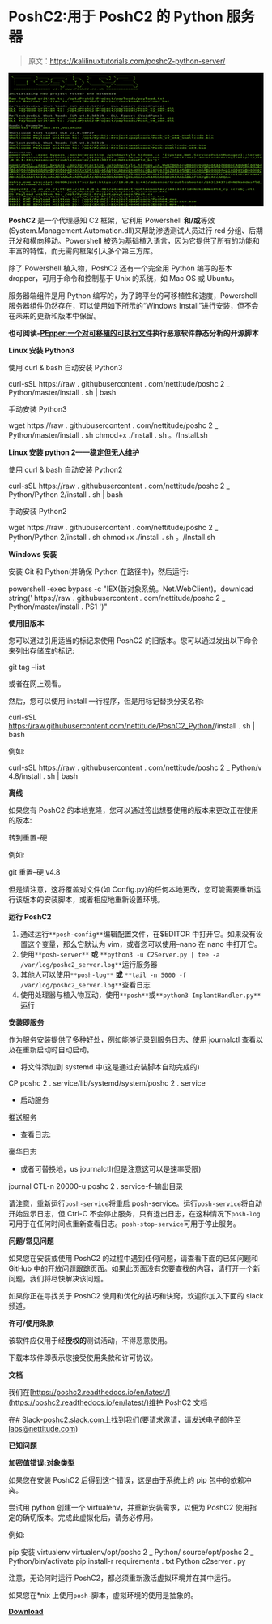 # PoshC2:用于 PoshC2 的 Python 服务器

> 原文：<https://kalilinuxtutorials.com/poshc2-python-server/>

[![PoshC2 : Python Server for PoshC2](img//5e4a95134afe9cee2dd94e24ec3f5d38.png "PoshC2 : Python Server for PoshC2")](https://1.bp.blogspot.com/-H8sI7EIoJl4/XWARzKf_OdI/AAAAAAAACIo/qXk45abrdpI7EOSf_FqNezvVu0IIx7c1wCLcBGAs/s1600/pyshserver%25281%2529.png)

**PoshC2** 是一个代理感知 C2 框架，它利用 Powershell **和/或**等效(System.Management.Automation.dll)来帮助渗透测试人员进行 red 分组、后期开发和横向移动。Powershell 被选为基础植入语言，因为它提供了所有的功能和丰富的特性，而无需向框架引入多个第三方库。

除了 Powershell 植入物，PoshC2 还有一个完全用 Python 编写的基本 dropper，可用于命令和控制基于 Unix 的系统，如 Mac OS 或 Ubuntu。

服务器端组件是用 Python 编写的，为了跨平台的可移植性和速度，Powershell 服务器组件仍然存在，可以使用如下所示的“Windows Install”进行安装，但不会在未来的更新和版本中保留。

**也可阅读-[PEpper:一个对可移植的可执行文件](https://kalilinuxtutorials.com/pepper-malware-analysis-portable-executable/)执行恶意软件静态分析的开源脚本**

**Linux 安装 Python3**

使用 curl & bash 自动安装 Python3

curl-sSL https://raw . githubusercontent . com/nettitude/poshc 2 _ Python/master/install . sh | bash

手动安装 Python3

wget https://raw . githubusercontent . com/nettitude/poshc 2 _ Python/master/install . sh
chmod+x ./install . sh
。/Install.sh

**Linux 安装 python 2——稳定但无人维护**

使用 curl & bash 自动安装 Python2

curl-sSL https://raw . githubusercontent . com/nettitude/poshc 2 _ Python/Python 2/install . sh | bash

手动安装 Python2

wget https://raw . githubusercontent . com/nettitude/poshc 2 _ Python/Python 2/install . sh
chmod+x ./install . sh
。/Install.sh

**Windows 安装**

安装 Git 和 Python(并确保 Python 在路径中)，然后运行:

powershell -exec bypass -c "IEX(新对象系统。Net.WebClient)。download string(' https://raw . githubusercontent . com/nettitude/poshc 2 _ Python/master/install . PS1 ')"

**使用旧版本**

您可以通过引用适当的标记来使用 PoshC2 的旧版本。您可以通过发出以下命令来列出存储库的标记:

git tag –list

或者在网上观看。

然后，您可以使用 install 一行程序，但是用标记替换分支名称:

curl-sSL https://raw.githubusercontent.com/nettitude/PoshC2_Python/<tag name="">/install . sh | bash</tag>

例如:

curl-sSL https://raw . githubusercontent . com/nettitude/poshc 2 _ Python/v 4.8/install . sh | bash

**离线**

如果您有 PoshC2 的本地克隆，您可以通过签出想要使用的版本来更改正在使用的版本:

转到重置-硬<tag name=""></tag>

例如:

git 重置–硬 v4.8

但是请注意，这将覆盖对文件(如 Config.py)的任何本地更改，您可能需要重新运行该版本的安装脚本，或者相应地重新设置环境。

**运行 PoshC2**

1.  通过运行`**posh-config**`编辑配置文件，在$EDITOR 中打开它。如果没有设置这个变量，那么它默认为 vim，或者您可以使用–nano 在 nano 中打开它。
2.  使用`**posh-server**` **或** `**python3 -u C2Server.py | tee -a /var/log/poshc2_server.log**`运行服务器
3.  其他人可以使用`**posh-log**` **或** `**tail -n 5000 -f /var/log/poshc2_server.log**`查看日志
4.  使用处理器与植入物互动，使用`**posh**`或`**python3 ImplantHandler.py**`运行

**安装即服务**

作为服务安装提供了多种好处，例如能够记录到服务日志、使用 journalctl 查看以及在重新启动时自动启动。

*   将文件添加到 systemd 中(这是通过安装脚本自动完成的)

CP poshc 2 . service/lib/systemd/system/poshc 2 . service

*   启动服务

推送服务

*   查看日志:

豪华日志

*   或者可替换地，us journalctl(但是注意这可以是速率受限)

journal CTL-n 20000-u poshc 2 . service-f–输出目录

请注意，重新运行`posh-service`将重启 posh-service。运行`posh-service`将自动开始显示日志，但 Ctrl-C 不会停止服务，只有退出日志，在这种情况下`posh-log`可用于在任何时间点重新查看日志。`posh-stop-service`可用于停止服务。

**问题/常见问题**

如果您在安装或使用 PoshC2 的过程中遇到任何问题，请查看下面的已知问题和 GitHub 中的开放问题跟踪页面。如果此页面没有您要查找的内容，请打开一个新问题，我们将尽快解决该问题。

如果你正在寻找关于 PoshC2 使用和优化的技巧和诀窍，欢迎你加入下面的 slack 频道。

**许可/使用条款**

该软件应仅用于经**授权的**测试活动，不得恶意使用。

下载本软件即表示您接受使用条款和许可协议。

**文档**

我们在[https://poshc2.readthedocs.io/en/latest/](https://poshc2.readthedocs.io/en/latest/)维护 PoshC2 文档

在# Slack-[poshc2.slack.com](https://github.com/nettitude/PoshC2_Python/blob/master/poshc2.slack.com)上找到我们(要请求邀请，请发送电子邮件至[labs@nettitude.com](mailto:labs@nettitude.com))

**已知问题**

**加密值错误:对象类型**

如果您在安装 PoshC2 后得到这个错误，这是由于系统上的 pip 包中的依赖冲突。

尝试用 python 创建一个 virtualenv，并重新安装需求，以便为 PoshC2 使用指定的确切版本。完成此虚拟化后，请务必停用。

例如:

pip 安装 virtualenv
virtualenv/opt/poshc 2 _ Python/
source/opt/poshc 2 _ Python/bin/activate
pip install-r requirements . txt
Python c2server . py

注意，无论何时运行 PoshC2，都必须重新激活虚拟环境并在其中运行。

如果您在*nix 上使用`posh-`脚本，虚拟环境的使用是抽象的。

[**Download**](https://github.com/nettitude/PoshC2_Python)